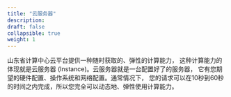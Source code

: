 ```yaml
---
title: "云服务器"
description: 
draft: false
collapsible: true
weight: 1
---
```


山东省计算中心云平台提供一种随时获取的、弹性的计算能力， 这种计算能力的体现就是云服务器 (Instance)。云服务器就是一台配置好了的服务器， 它有您期望的硬件配置、操作系统和网络配置。通常情况下， 您的请求可以在10秒到60秒的时间之内完成，所以您完全可以动态地、弹性使用计算能力。
